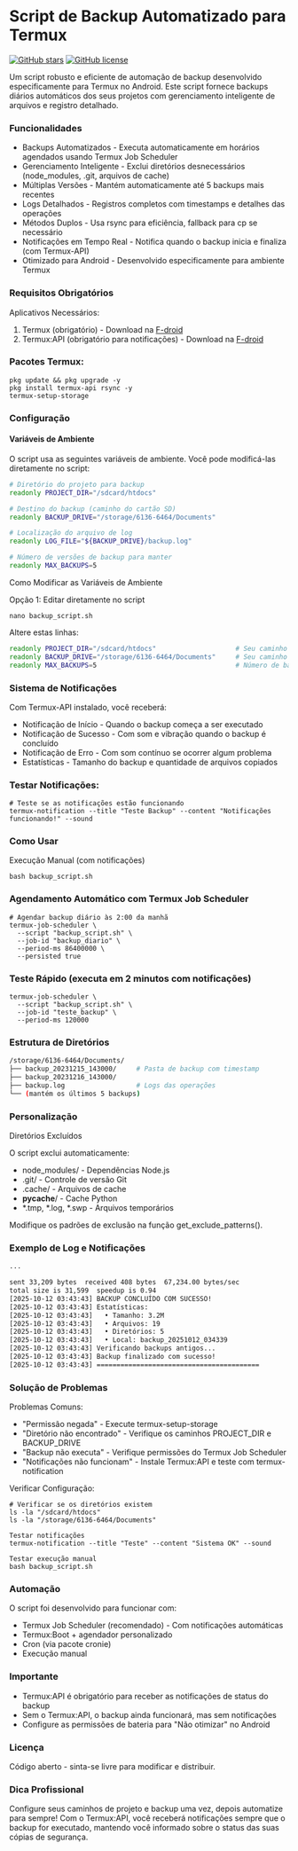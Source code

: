 # Script de Backup Automatizado para Termux

[![GitHub stars](https://img.shields.io/github/stars/Olliv3r/Backup-Termux.svg)](https://github.com/Olliv3r/Backup-Termux/stargazers)
[![GitHub license](https://img.shields.io/github/license/Olliv3r/Backup-Termux)](https://github.com/Olliv3r/Backup-Termux/blob/main/LICENSE)


Um script robusto e eficiente de automação de backup desenvolvido especificamente para Termux no Android. Este script fornece backups diários automáticos dos seus projetos com gerenciamento inteligente de arquivos e registro detalhado.

### Funcionalidades

- Backups Automatizados - Executa automaticamente em horários agendados usando Termux Job Scheduler
- Gerenciamento Inteligente - Exclui diretórios desnecessários (node_modules, .git, arquivos de cache)
- Múltiplas Versões - Mantém automaticamente até 5 backups mais recentes
- Logs Detalhados - Registros completos com timestamps e detalhes das operações
- Métodos Duplos - Usa rsync para eficiência, fallback para cp se necessário
- Notificações em Tempo Real - Notifica quando o backup inicia e finaliza (com Termux-API)
- Otimizado para Android - Desenvolvido especificamente para ambiente Termux

### Requisitos Obrigatórios

Aplicativos Necessários:

1. Termux (obrigatório) - Download na <a href="https://f-droid.org/pt_BR/packages/com.termux/" target="_blank">F-droid</a>
2. Termux:API (obrigatório para notificações) - Download na <a href="https://f-droid.org/pt_BR/packages/com.termux.api/" target="_blank">F-droid</a>

### Pacotes Termux:

```
pkg update && pkg upgrade -y
pkg install termux-api rsync -y
termux-setup-storage
```

### Configuração

#### Variáveis de Ambiente

O script usa as seguintes variáveis de ambiente. Você pode modificá-las diretamente no script:

```bash
# Diretório do projeto para backup
readonly PROJECT_DIR="/sdcard/htdocs"

# Destino do backup (caminho do cartão SD)
readonly BACKUP_DRIVE="/storage/6136-6464/Documents"

# Localização do arquivo de log
readonly LOG_FILE="${BACKUP_DRIVE}/backup.log"

# Número de versões de backup para manter
readonly MAX_BACKUPS=5
```

Como Modificar as Variáveis de Ambiente

Opção 1: Editar diretamente no script

```
nano backup_script.sh
```

Altere estas linhas:
```bash
readonly PROJECT_DIR="/sdcard/htdocs"                    # Seu caminho do projeto
readonly BACKUP_DRIVE="/storage/6136-6464/Documents"     # Seu caminho do cartão SD
readonly MAX_BACKUPS=5                                   # Número de backups para manter
```

### Sistema de Notificações

Com Termux-API instalado, você receberá:

- Notificação de Início - Quando o backup começa a ser executado
- Notificação de Sucesso - Com som e vibração quando o backup é concluído
- Notificação de Erro - Com som contínuo se ocorrer algum problema
- Estatísticas - Tamanho do backup e quantidade de arquivos copiados

### Testar Notificações:

```
# Teste se as notificações estão funcionando
termux-notification --title "Teste Backup" --content "Notificações funcionando!" --sound
```

### Como Usar

Execução Manual (com notificações)

```
bash backup_script.sh
```

### Agendamento Automático com Termux Job Scheduler

```
# Agendar backup diário às 2:00 da manhã
termux-job-scheduler \
  --script "backup_script.sh" \
  --job-id "backup_diario" \
  --period-ms 86400000 \
  --persisted true
```

### Teste Rápido (executa em 2 minutos com notificações)

```
termux-job-scheduler \
  --script "backup_script.sh" \
  --job-id "teste_backup" \
  --period-ms 120000
```

### Estrutura de Diretórios
```bash
/storage/6136-6464/Documents/
├── backup_20231215_143000/     # Pasta de backup com timestamp
├── backup_20231216_143000/
├── backup.log                  # Logs das operações
└── (mantém os últimos 5 backups)
```

### Personalização
Diretórios Excluídos

O script exclui automaticamente:

- node_modules/ - Dependências Node.js
- .git/ - Controle de versão Git
- .cache/ - Arquivos de cache
- __pycache__/ - Cache Python
- *.tmp, *.log, *.swp - Arquivos temporários

Modifique os padrões de exclusão na função get_exclude_patterns().

### Exemplo de Log e Notificações

```bash
...

sent 33,209 bytes  received 408 bytes  67,234.00 bytes/sec
total size is 31,599  speedup is 0.94
[2025-10-12 03:43:43] BACKUP CONCLUÍDO COM SUCESSO!
[2025-10-12 03:43:43] Estatísticas:
[2025-10-12 03:43:43]   • Tamanho: 3.2M
[2025-10-12 03:43:43]   • Arquivos: 19
[2025-10-12 03:43:43]   • Diretórios: 5
[2025-10-12 03:43:43]   • Local: backup_20251012_034339
[2025-10-12 03:43:43] Verificando backups antigos...
[2025-10-12 03:43:43] Backup finalizado com sucesso!
[2025-10-12 03:43:43] =========================================
```

### Solução de Problemas

Problemas Comuns:

- "Permissão negada" - Execute termux-setup-storage
- "Diretório não encontrado" - Verifique os caminhos PROJECT_DIR e BACKUP_DRIVE
- "Backup não executa" - Verifique permissões do Termux Job Scheduler
- "Notificações não funcionam" - Instale Termux:API e teste com termux-notification

Verificar Configuração:

```
# Verificar se os diretórios existem
ls -la "/sdcard/htdocs"
ls -la "/storage/6136-6464/Documents"

Testar notificações
termux-notification --title "Teste" --content "Sistema OK" --sound

Testar execução manual
bash backup_script.sh
```

### Automação

O script foi desenvolvido para funcionar com:

- Termux Job Scheduler (recomendado) - Com notificações automáticas
- Termux:Boot + agendador personalizado
- Cron (via pacote cronie)
- Execução manual

### Importante

- Termux:API é obrigatório para receber as notificações de status do backup
- Sem o Termux:API, o backup ainda funcionará, mas sem notificações
- Configure as permissões de bateria para "Não otimizar" no Android

### Licença

Código aberto - sinta-se livre para modificar e distribuir.

### Dica Profissional

Configure seus caminhos de projeto e backup uma vez, depois automatize para sempre! Com o Termux:API, você receberá notificações sempre que o backup for executado, mantendo você informado sobre o status das suas cópias de segurança.
